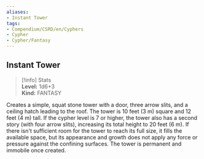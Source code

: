 ```yaml
---
aliases:
- Instant Tower
tags:
- Compendium/CSRD/en/Cyphers
- Cypher
- Cypher/Fantasy
---
```


  
## Instant Tower  
>[!info] Stats  
> **Level:** 1d6+3  
> **Kind:** FANTASY
  
Creates a simple, squat stone tower with a door, three arrow slits, and a ceiling hatch leading to the roof. The tower is 10 feet (3 m) square and 12 feet (4 m) tall. If the cypher level is 7 or higher, the tower also has a second story (with four arrow slits), increasing its total height to 20 feet (6 m). If there isn't sufficient room for the tower to reach its full size, it fills the available space, but its appearance and growth does not apply any force or pressure against the confining surfaces. The tower is permanent and immobile once created.